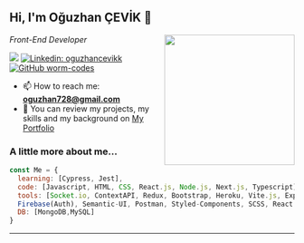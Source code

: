 <h2> Hi, I'm Oğuzhan ÇEVİK 👋</h2>
<img align='right' src="https://media.giphy.com/media/fwbZnTftCXVocKzfxR/giphy.gif" width="230">
<p><em>Front-End Developer 
</em></p>

![](https://komarev.com/ghpvc/?username=worm-codes&color=yellow)
[![Linkedin: oguzhancevikk](https://img.shields.io/badge/-oguzhancevikk-blue?style=flat-square&logo=Linkedin&logoColor=white&link=https://www.linkedin.com/in/oguzhancevikk/)](https://www.linkedin.com/in/oguzhancevikk/)
[![GitHub worm-codes](https://img.shields.io/github/followers/worm-codes?label=follow&style=social)](https://github.com/worm-codes)

- 📫 How to reach me: **oguzhan728@gmail.com**
- 🌱 You can review my projects, my skills and my background on [My Portfolio](https://oguzhancevik.dev/)



###  A little more about me...  

```javascript
const Me = {
  learning: [Cypress, Jest],
  code: [Javascript, HTML, CSS, React.js, Node.js, Next.js, Typescript],
  tools: [Socket.io, ContextAPI, Redux, Bootstrap, Heroku, Vite.js, Express.js,
  Firebase(Auth), Semantic-UI, Postman, Styled-Components, SCSS, React Query],
  DB: [MongoDB,MySQL]
}
```


---
